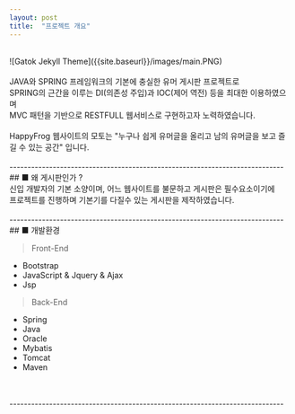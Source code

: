 ```yaml
---
layout: post
title:  "프로젝트 개요"
---
```


<br>
![Gatok Jekyll Theme]({{site.baseurl}}/images/main.PNG)<br>
<br>
JAVA와 SPRING 프레임워크의 기본에 충실한 유머 게시판 프로젝트로<br>
SPRING의 근간을 이루는 DI(의존성 주입)과 IOC(제어 역전) 등을 최대한 이용하였으며<br>
MVC 패턴을 기반으로 RESTFULL 웹서비스로 구현하고자 노력하였습니다.<br><br>
HappyFrog 웹사이트의 모토는 "누구나 쉽게 유머글을 올리고 남의 유머글을 보고 즐길 수 있는 공간" 입니다.
<br>
<br>
----------------------------------------------------------------------------
## ■ 왜 게시판인가 ?
<br>
신입 개발자의 기본 소양이며, 어느 웹사이트를 불문하고 게시판은 필수요소이기에<br>
프로젝트를 진행하며 기본기를 다질수 있는 게시판을 제작하였습니다.

<br>
<br>
----------------------------------------------------------------------------
## ■ 개발환경

> Front-End
- Bootstrap
- JavaScript & Jquery & Ajax
- Jsp

> Back-End
- Spring
- Java
- Oracle  
- Mybatis
- Tomcat
- Maven
<br>
<br>
----------------------------------------------------------------------------
